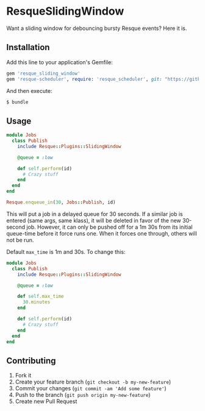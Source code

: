 # ResqueSlidingWindow

Want a sliding window for debouncing bursty Resque events? Here it is.

## Installation

Add this line to your application's Gemfile:

```ruby
gem 'resque_sliding_window'
gem 'resque-scheduler', require: 'resque_scheduler', git: "https://github.com/jonhyman/resque-scheduler.git" # prefered repo
```

And then execute:

```bash
$ bundle
```

## Usage

```ruby
module Jobs
  class Publish
    include Resque::Plugins::SlidingWindow

    @queue = :low

    def self.perform(id)
      # Crazy stuff
    end
  end
end

Resque.enqueue_in(30, Jobs::Publish, id)
```

This will put a job in a delayed queue for 30 seconds. If a similar job is entered (same args, same klass),
it will be deleted in favor of the new 30-second job. However, it can only be
pushed off for a 1m 30s from its initial queue-time before it force runs one. When it forces
one through, others will not be run.

Default `max_time` is 1m and 30s. To change this:

```ruby
module Jobs
  class Publish
    include Resque::Plugins::SlidingWindow

    @queue = :low

    def self.max_time
      30.minutes
    end

    def self.perform(id)
      # Crazy stuff
    end
  end
end
```


## Contributing

1. Fork it
2. Create your feature branch (`git checkout -b my-new-feature`)
3. Commit your changes (`git commit -am 'Add some feature'`)
4. Push to the branch (`git push origin my-new-feature`)
5. Create new Pull Request
